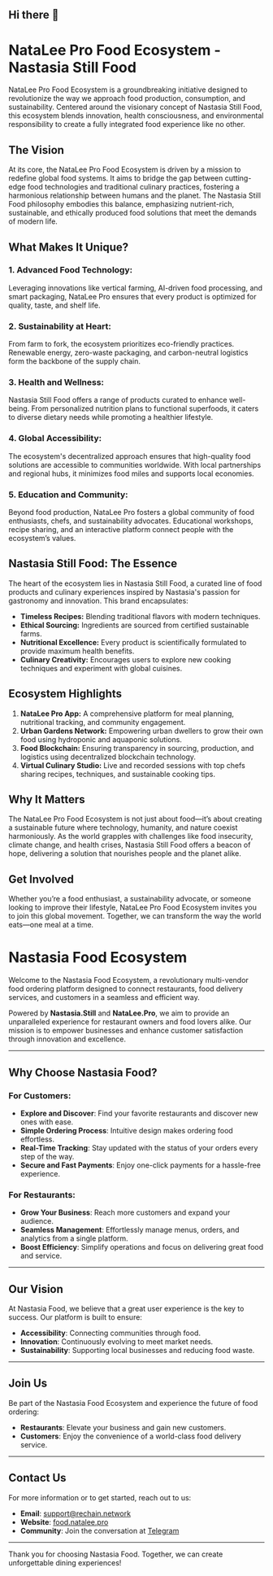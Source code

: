 ## Hi there 👋

# NataLee Pro Food Ecosystem - Nastasia Still Food

NataLee Pro Food Ecosystem is a groundbreaking initiative designed to revolutionize the way we approach food production, consumption, and sustainability. Centered around the visionary concept of Nastasia Still Food, this ecosystem blends innovation, health consciousness, and environmental responsibility to create a fully integrated food experience like no other.

## **The Vision**
At its core, the NataLee Pro Food Ecosystem is driven by a mission to redefine global food systems. It aims to bridge the gap between cutting-edge food technologies and traditional culinary practices, fostering a harmonious relationship between humans and the planet. The Nastasia Still Food philosophy embodies this balance, emphasizing nutrient-rich, sustainable, and ethically produced food solutions that meet the demands of modern life.

## **What Makes It Unique?**

### 1. **Advanced Food Technology:**
   Leveraging innovations like vertical farming, AI-driven food processing, and smart packaging, NataLee Pro ensures that every product is optimized for quality, taste, and shelf life.  

### 2. **Sustainability at Heart:**
   From farm to fork, the ecosystem prioritizes eco-friendly practices. Renewable energy, zero-waste packaging, and carbon-neutral logistics form the backbone of the supply chain.  

### 3. **Health and Wellness:**
   Nastasia Still Food offers a range of products curated to enhance well-being. From personalized nutrition plans to functional superfoods, it caters to diverse dietary needs while promoting a healthier lifestyle.  

### 4. **Global Accessibility:**
   The ecosystem's decentralized approach ensures that high-quality food solutions are accessible to communities worldwide. With local partnerships and regional hubs, it minimizes food miles and supports local economies.  

### 5. **Education and Community:**
   Beyond food production, NataLee Pro fosters a global community of food enthusiasts, chefs, and sustainability advocates. Educational workshops, recipe sharing, and an interactive platform connect people with the ecosystem’s values.  

## **Nastasia Still Food: The Essence**
The heart of the ecosystem lies in Nastasia Still Food, a curated line of food products and culinary experiences inspired by Nastasia's passion for gastronomy and innovation. This brand encapsulates:  

- **Timeless Recipes:** Blending traditional flavors with modern techniques.  
- **Ethical Sourcing:** Ingredients are sourced from certified sustainable farms.  
- **Nutritional Excellence:** Every product is scientifically formulated to provide maximum health benefits.  
- **Culinary Creativity:** Encourages users to explore new cooking techniques and experiment with global cuisines.  

## **Ecosystem Highlights**

1. **NataLee Pro App:** A comprehensive platform for meal planning, nutritional tracking, and community engagement.  
2. **Urban Gardens Network:** Empowering urban dwellers to grow their own food using hydroponic and aquaponic solutions.  
3. **Food Blockchain:** Ensuring transparency in sourcing, production, and logistics using decentralized blockchain technology.  
4. **Virtual Culinary Studio:** Live and recorded sessions with top chefs sharing recipes, techniques, and sustainable cooking tips.  

## **Why It Matters**
The NataLee Pro Food Ecosystem is not just about food—it’s about creating a sustainable future where technology, humanity, and nature coexist harmoniously. As the world grapples with challenges like food insecurity, climate change, and health crises, Nastasia Still Food offers a beacon of hope, delivering a solution that nourishes people and the planet alike.

## **Get Involved**
Whether you’re a food enthusiast, a sustainability advocate, or someone looking to improve their lifestyle, NataLee Pro Food Ecosystem invites you to join this global movement. Together, we can transform the way the world eats—one meal at a time.

# Nastasia Food Ecosystem

Welcome to the Nastasia Food Ecosystem, a revolutionary multi-vendor food ordering platform designed to connect restaurants, food delivery services, and customers in a seamless and efficient way.

Powered by **Nastasia.Still** and **NataLee.Pro**, we aim to provide an unparalleled experience for restaurant owners and food lovers alike. Our mission is to empower businesses and enhance customer satisfaction through innovation and excellence.

---

## Why Choose Nastasia Food?

### For Customers:
- **Explore and Discover**: Find your favorite restaurants and discover new ones with ease.
- **Simple Ordering Process**: Intuitive design makes ordering food effortless.
- **Real-Time Tracking**: Stay updated with the status of your orders every step of the way.
- **Secure and Fast Payments**: Enjoy one-click payments for a hassle-free experience.

### For Restaurants:
- **Grow Your Business**: Reach more customers and expand your audience.
- **Seamless Management**: Effortlessly manage menus, orders, and analytics from a single platform.
- **Boost Efficiency**: Simplify operations and focus on delivering great food and service.

---

## Our Vision

At Nastasia Food, we believe that a great user experience is the key to success. Our platform is built to ensure:

- **Accessibility**: Connecting communities through food.
- **Innovation**: Continuously evolving to meet market needs.
- **Sustainability**: Supporting local businesses and reducing food waste.

---

## Join Us

Be part of the Nastasia Food Ecosystem and experience the future of food ordering:

- **Restaurants**: Elevate your business and gain new customers.
- **Customers**: Enjoy the convenience of a world-class food delivery service.

---

## Contact Us

For more information or to get started, reach out to us:

- **Email**: support@rechain.network
- **Website**: [food.natalee.pro](https://food.natalee.pro)
- **Community**: Join the conversation at [Telegram](https://t.me/rechainchat/1114)

---

Thank you for choosing Nastasia Food. Together, we can create unforgettable dining experiences!
